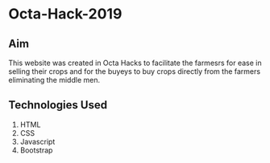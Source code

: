 # Octa-Hack-2019

## Aim
This website was created in Octa Hacks to facilitate the farmesrs for ease in selling their crops and for the buyeys to buy
crops directly from the farmers eliminating the middle men.
## Technologies Used
1. HTML
2. CSS
3. Javascript
4. Bootstrap
